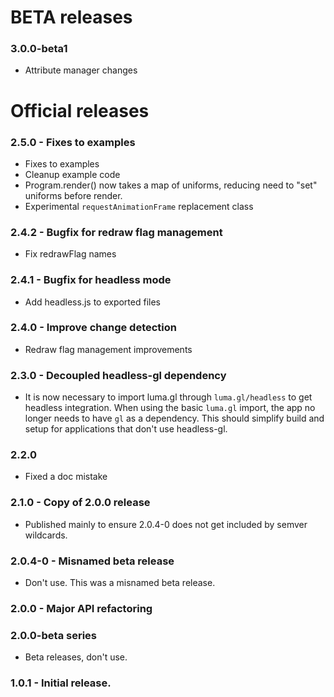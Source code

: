 
# BETA releases

### 3.0.0-beta1
- Attribute manager changes

# Official releases

### 2.5.0 - Fixes to examples

- Fixes to examples
- Cleanup example code
- Program.render() now takes a map of uniforms,
  reducing need to "set" uniforms before render.
- Experimental `requestAnimationFrame` replacement class


### 2.4.2 - Bugfix for redraw flag management

- Fix redrawFlag names


### 2.4.1 - Bugfix for headless mode

- Add headless.js to exported files


### 2.4.0 - Improve change detection

- Redraw flag management improvements


### 2.3.0 - Decoupled headless-gl dependency

- It is now necessary to import luma.gl through `luma.gl/headless` to get
headless integration.
  When using the basic `luma.gl` import, the app no longer needs to
have `gl` as a dependency.
 This should simplify build and setup for applications that don't use
headless-gl.

### 2.2.0
  - Fixed a doc mistake

### 2.1.0 - Copy of 2.0.0 release
  - Published mainly to ensure 2.0.4-0 does not get included by
  semver wildcards.

### 2.0.4-0 - Misnamed beta release
  - Don't use. This was a misnamed beta release.

### 2.0.0 - Major API refactoring

### 2.0.0-beta series
  - Beta releases, don't use.

### 1.0.1 - Initial release.
